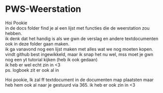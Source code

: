 # PWS-Weerstation
Hoi Pookie  
in de docs folder find je al een lijst met functies die de weerstation zou hebben.  
ik denk dat het handig is als we gwn de verslag en andere textdocumenten ook in deze folder gaan maken.  
ik ga vanavond nog een lijst maken met alles wat we nog moeten kopen.  
vindt github best ingewikkeld, maar ik snap het nu wel, mss moet je gwn nog een yt tutorial kijken (heb ik ook gedaan)  
ik heb er wel echt zin in <3  
ps. logboek zit er ook al in


Hoi pookie,
Ik zal ff textdocument in de documenten map plaatsten maar heb hem ook al naar je gestuurd via 365.
ik heb er ook zin in <3
